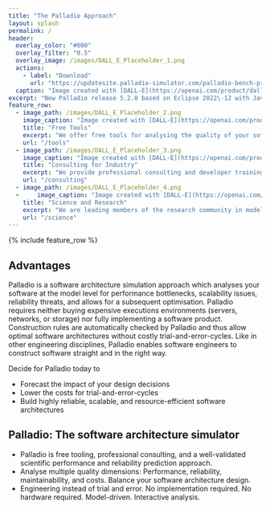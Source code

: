 ```yaml
---
title: "The Palladio Approach"
layout: splash
permalink: /
header:
  overlay_color: "#000"
  overlay_filter: "0.5"
  overlay_image: /images/DALL_E_Placeholder_1.png
  actions:
    - label: "Download"
      url: "https://updatesite.palladio-simulator.com/palladio-bench-product/releases/latest/"
  caption: "Image created with [DALL-E](https://openai.com/product/dall-e-2)"
excerpt: "New Palladio release 5.2.0 based on Eclipse 2022\-12 with Java 17 available."
feature_row:
  - image_path: /images/DALL_E_Placeholder_2.png
    image_caption: "Image created with [DALL-E](https://openai.com/product/dall-e-2)"
    title: "Free Tools"
    excerpt: "We offer free tools for analysing the quality of your software: Performance, reliability, maintainability. Tool downloads & documentation"
    url: "/tools"
  - image_path: /images/DALL_E_Placeholder_3.png
    image_caption: "Image created with [DALL-E](https://openai.com/product/dall-e-2)"
    title: "Consulting for Industry"
    excerpt: "We provide professional consulting and developer training to enhance the quality of your software.Portfolio & industry success stories"
    url: "/consulting"
  - image_path: /images/DALL_E_Placeholder_4.png
  -     image_caption: "Image created with [DALL-E](https://openai.com/product/dall-e-2)"
    title: "Science and Research"
    excerpt: "We are leading members of the research community in model-based software quality prediction. Research projects & cooperations"
    url: "/science"
---
```


{% include feature_row %}

## Advantages

Palladio is a software architecture simulation approach which analyses your software at the model level for performance bottlenecks, scalability issues, reliability threats, and allows for a subsequent optimisation. Palladio requires neither buying expensive executions environments (servers, networks, or storage) nor fully implementing a software product. Construction rules are automatically checked by Palladio and thus allow optimal software architectures without costly trial-and-error-cycles. Like in other engineering disciplines, Palladio enables software engineers to construct software straight and in the right way.

Decide for Palladio today to
- Forecast the impact of your design decisions
- Lower the costs for trial-and-error-cycles
- Build highly reliable, scalable, and resource-efficient software architectures

## Palladio: The software architecture simulator

- Palladio is free tooling, professional consulting, and a well-validated scientific performance and reliability prediction approach.
- Analyse multiple quality dimensions: Performance, reliability, maintainability, and costs. Balance your software architecture design.
- Engineering instead of trial and error. No implementation required. No hardware required. Model-driven. Interactive analysis.
